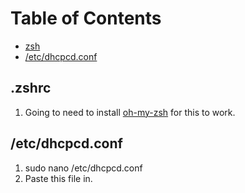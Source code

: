 # Table of Contents
* [zsh](#.zshrc)
* [/etc/dhcpcd.conf](#/etc/dhcpcd.conf)

## .zshrc
1. Going to need to install [oh-my-zsh](https://github.com/robbyrussell/oh-my-zsh) for this to work.

## /etc/dhcpcd.conf
1. sudo nano /etc/dhcpcd.conf
2. Paste this file in.
